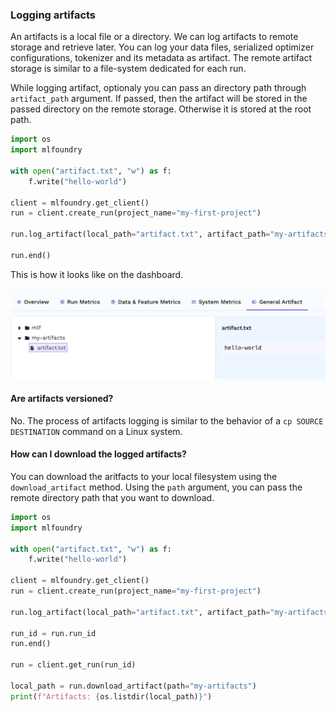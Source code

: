 ### Logging artifacts

An artifacts is a local file or a directory. We can log artifacts to remote storage and retrieve later. You can log your data files, serialized optimizer configurations, tokenizer and its metadata as artifact. The remote artifact storage is similar to a file-system dedicated for each run.

While logging artifact, optionaly you can pass an directory path through `artifact_path` argument. If passed, then the artifact will be stored in the passed directory on the remote storage. Otherwise it is stored at the root path.

```python
import os
import mlfoundry

with open("artifact.txt", "w") as f:
    f.write("hello-world")

client = mlfoundry.get_client()
run = client.create_run(project_name="my-first-project")

run.log_artifact(local_path="artifact.txt", artifact_path="my-artifacts")

run.end()
```

This is how it looks like on the dashboard.

![Artifact Browser](/assets/guide_exp_artifacts.png)

#### Are artifacts versioned?

No. The process of artifacts logging is similar to the behavior of a `cp SOURCE DESTINATION` command on a Linux system.

#### How can I download the logged artifacts?

You can download the aritfacts to your local filesystem using the `download_artifact` method.
Using the `path` argument, you can pass the remote directory path that you want to download.


```python
import os
import mlfoundry

with open("artifact.txt", "w") as f:
    f.write("hello-world")

client = mlfoundry.get_client()
run = client.create_run(project_name="my-first-project")

run.log_artifact(local_path="artifact.txt", artifact_path="my-artifacts")

run_id = run.run_id
run.end()

run = client.get_run(run_id)

local_path = run.download_artifact(path="my-artifacts")
print(f"Artifacts: {os.listdir(local_path)}")
```